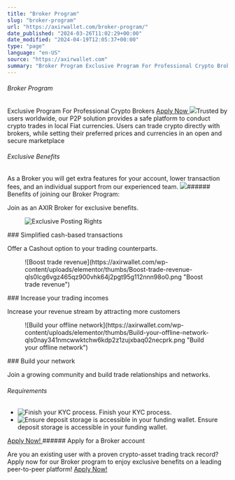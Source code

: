 ```yaml
---
title: "Broker Program"
slug: "broker-program"
url: "https://axirwallet.com/broker-program/"
date_published: "2024-03-26T11:02:29+00:00"
date_modified: "2024-04-19T12:05:37+00:00"
type: "page"
language: "en-US"
source: "https://axirwallet.com"
summary: "Broker Program Exclusive Program For Professional Crypto Brokers Apply Now Trusted by users worldwide, our P2P solution provides a safe platform to conduct crypto trades in local Fiat currencies. Users can trade crypto directly with brokers, while setting their preferred prices and currencies in an open and secure marketplace Exclusive Benefits As a Broker you will get extra features for your account, lower transaction fees, and an individual support from our experienced team. Benefits of joining our Broker Program: Join as an AXIR Broker for exclusive benefits. Simplified cash-based transactions Offer a Cashout option to your trading counterparts. Increase your [&hellip;]"
---
```


###### Broker Program

 Exclusive Program For Professional Crypto Brokers [ Apply Now ](https://axirwallet.com/broker-program/application-form/) ![](https://axirwallet.com/wp-content/uploads/broker_program-300x200.png)Trusted by users worldwide, our P2P solution provides a safe platform to conduct crypto trades in local Fiat currencies. Users can trade crypto directly with brokers, while setting their preferred prices and currencies in an open and secure marketplace

###### Exclusive Benefits

 As a Broker you will get extra features for your account, lower transaction fees, and an individual support from our experienced team. ![](https://axirwallet.com/wp-content/uploads/exclusive_benefits-300x276.png)###### Benefits of joining our Broker Program:

 Join as an AXIR Broker for exclusive benefits. <figure>![Exclusive Posting Rights](https://axirwallet.com/wp-content/uploads/elementor/thumbs/Exclusive-Posting-Rights-qlrzr23ennii2hqs3wpn57bfg3zoscwt74beyo5x4o.png "Exclusive Posting Rights")</figure>### Simplified cash-based transactions

Offer a Cashout option to your trading counterparts.

 <figure>![Boost trade revenue](https://axirwallet.com/wp-content/uploads/elementor/thumbs/Boost-trade-revenue-qls0lcg6vgz465qz900vhk64j2pgt95g112nnn98o0.png "Boost trade revenue")</figure>### Increase your trading incomes

Increase your revenue stream by attracting more customers

 <figure>![Build your offline network](https://axirwallet.com/wp-content/uploads/elementor/thumbs/Build-your-offline-network-qls0nay341nmcwwktchw6kdp2z1zujxbaq02necprk.png "Build your offline network")</figure>### Build your network

Join a growing community and build trade relationships and networks.

###### Requirements

- ![Finish your KYC process.](https://axirwallet.com/wp-content/uploads/Broker-Program-Requirements-Icon.svg) Finish your KYC process.
- ![Ensure deposit storage is accessible in your funding wallet. ](https://axirwallet.com/wp-content/uploads/Broker-Program-Requirements-Icon.svg) Ensure deposit storage is accessible in your funding wallet.
 
 [ Apply Now! ](https://axirwallet.com/broker-program/application-form/)###### Apply for a Broker account

 Are you an existing user with a proven crypto-asset trading track record? Apply now for our Broker program to enjoy exclusive benefits on a leading peer-to-peer platform! [ Apply Now! ](https://axirwallet.com/broker-program/application-form/)